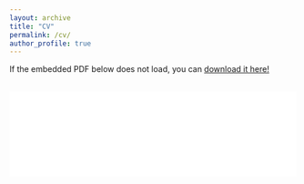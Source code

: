 ```yaml
---
layout: archive
title: "CV"
permalink: /cv/
author_profile: true
---
```


<!-- {% include base_path %}
{% capture written_label %}'None'{% endcapture %} -->


If the embedded PDF below does not load, you can <a href="/files/AaryanResume.pdf">download it here!</a>
<br/>
<br/>

<embed src="/files/AaryanResume.pdf" type="application/pdf" width="100%" />